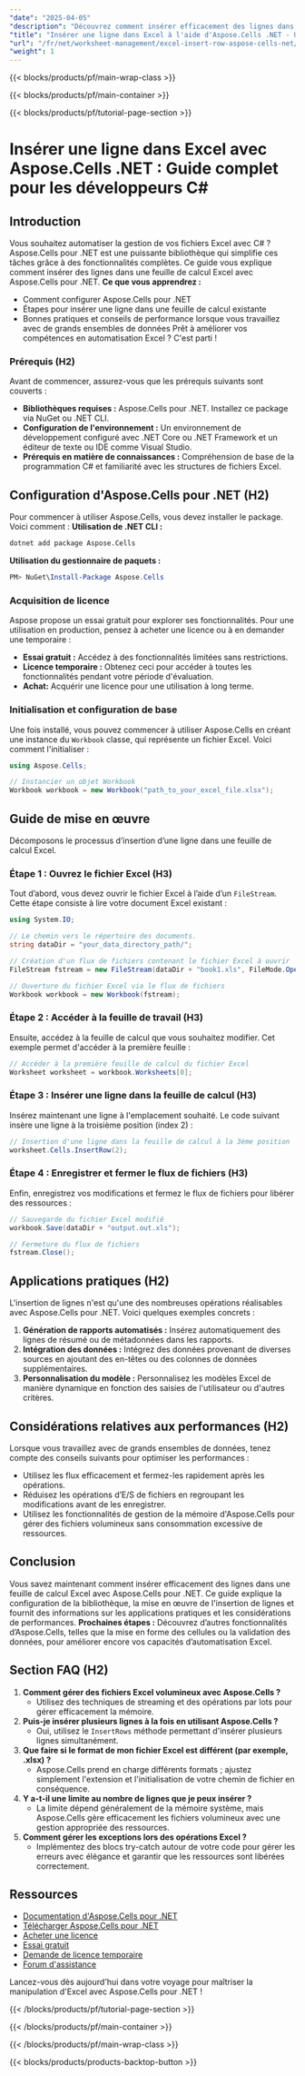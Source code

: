 ```yaml
---
"date": "2025-04-05"
"description": "Découvrez comment insérer efficacement des lignes dans des fichiers Excel avec Aspose.Cells pour .NET. Ce guide fournit des instructions étape par étape, des bonnes pratiques et des conseils de performance pour les développeurs."
"title": "Insérer une ligne dans Excel à l'aide d'Aspose.Cells .NET - Un guide complet pour les développeurs C#"
"url": "/fr/net/worksheet-management/excel-insert-row-aspose-cells-net/"
"weight": 1
---
```


{{< blocks/products/pf/main-wrap-class >}}

{{< blocks/products/pf/main-container >}}

{{< blocks/products/pf/tutorial-page-section >}}


# Insérer une ligne dans Excel avec Aspose.Cells .NET : Guide complet pour les développeurs C#
## Introduction
Vous souhaitez automatiser la gestion de vos fichiers Excel avec C# ? Aspose.Cells pour .NET est une puissante bibliothèque qui simplifie ces tâches grâce à des fonctionnalités complètes. Ce guide vous explique comment insérer des lignes dans une feuille de calcul Excel avec Aspose.Cells pour .NET.
**Ce que vous apprendrez :**
- Comment configurer Aspose.Cells pour .NET
- Étapes pour insérer une ligne dans une feuille de calcul existante
- Bonnes pratiques et conseils de performance lorsque vous travaillez avec de grands ensembles de données
Prêt à améliorer vos compétences en automatisation Excel ? C'est parti !
### Prérequis (H2)
Avant de commencer, assurez-vous que les prérequis suivants sont couverts :
- **Bibliothèques requises :** Aspose.Cells pour .NET. Installez ce package via NuGet ou .NET CLI.
- **Configuration de l'environnement :** Un environnement de développement configuré avec .NET Core ou .NET Framework et un éditeur de texte ou IDE comme Visual Studio.
- **Prérequis en matière de connaissances :** Compréhension de base de la programmation C# et familiarité avec les structures de fichiers Excel.
## Configuration d'Aspose.Cells pour .NET (H2)
Pour commencer à utiliser Aspose.Cells, vous devez installer le package. Voici comment :
**Utilisation de .NET CLI :**
```bash
dotnet add package Aspose.Cells
```
**Utilisation du gestionnaire de paquets :**
```powershell
PM> NuGet\Install-Package Aspose.Cells
```
### Acquisition de licence
Aspose propose un essai gratuit pour explorer ses fonctionnalités. Pour une utilisation en production, pensez à acheter une licence ou à en demander une temporaire :
- **Essai gratuit :** Accédez à des fonctionnalités limitées sans restrictions.
- **Licence temporaire :** Obtenez ceci pour accéder à toutes les fonctionnalités pendant votre période d'évaluation.
- **Achat:** Acquérir une licence pour une utilisation à long terme.
### Initialisation et configuration de base
Une fois installé, vous pouvez commencer à utiliser Aspose.Cells en créant une instance du `Workbook` classe, qui représente un fichier Excel. Voici comment l'initialiser :
```csharp
using Aspose.Cells;

// Instancier un objet Workbook
Workbook workbook = new Workbook("path_to_your_excel_file.xlsx");
```
## Guide de mise en œuvre
Décomposons le processus d’insertion d’une ligne dans une feuille de calcul Excel.
### Étape 1 : Ouvrez le fichier Excel (H3)
Tout d’abord, vous devez ouvrir le fichier Excel à l’aide d’un `FileStream`. Cette étape consiste à lire votre document Excel existant :
```csharp
using System.IO;

// Le chemin vers le répertoire des documents.
string dataDir = "your_data_directory_path/";

// Création d'un flux de fichiers contenant le fichier Excel à ouvrir
FileStream fstream = new FileStream(dataDir + "book1.xls", FileMode.Open);

// Ouverture du fichier Excel via le flux de fichiers
Workbook workbook = new Workbook(fstream);
```
### Étape 2 : Accéder à la feuille de travail (H3)
Ensuite, accédez à la feuille de calcul que vous souhaitez modifier. Cet exemple permet d'accéder à la première feuille :
```csharp
// Accéder à la première feuille de calcul du fichier Excel
Worksheet worksheet = workbook.Worksheets[0];
```
### Étape 3 : Insérer une ligne dans la feuille de calcul (H3)
Insérez maintenant une ligne à l'emplacement souhaité. Le code suivant insère une ligne à la troisième position (index 2) :
```csharp
// Insertion d'une ligne dans la feuille de calcul à la 3ème position
worksheet.Cells.InsertRow(2);
```
### Étape 4 : Enregistrer et fermer le flux de fichiers (H3)
Enfin, enregistrez vos modifications et fermez le flux de fichiers pour libérer des ressources :
```csharp
// Sauvegarde du fichier Excel modifié
workbook.Save(dataDir + "output.out.xls");

// Fermeture du flux de fichiers
fstream.Close();
```
## Applications pratiques (H2)
L'insertion de lignes n'est qu'une des nombreuses opérations réalisables avec Aspose.Cells pour .NET. Voici quelques exemples concrets :
1. **Génération de rapports automatisés :** Insérez automatiquement des lignes de résumé ou de métadonnées dans les rapports.
2. **Intégration des données :** Intégrez des données provenant de diverses sources en ajoutant des en-têtes ou des colonnes de données supplémentaires.
3. **Personnalisation du modèle :** Personnalisez les modèles Excel de manière dynamique en fonction des saisies de l'utilisateur ou d'autres critères.
## Considérations relatives aux performances (H2)
Lorsque vous travaillez avec de grands ensembles de données, tenez compte des conseils suivants pour optimiser les performances :
- Utilisez les flux efficacement et fermez-les rapidement après les opérations.
- Réduisez les opérations d’E/S de fichiers en regroupant les modifications avant de les enregistrer.
- Utilisez les fonctionnalités de gestion de la mémoire d'Aspose.Cells pour gérer des fichiers volumineux sans consommation excessive de ressources.
## Conclusion
Vous savez maintenant comment insérer efficacement des lignes dans une feuille de calcul Excel avec Aspose.Cells pour .NET. Ce guide explique la configuration de la bibliothèque, la mise en œuvre de l'insertion de lignes et fournit des informations sur les applications pratiques et les considérations de performances.
**Prochaines étapes :** Découvrez d’autres fonctionnalités d’Aspose.Cells, telles que la mise en forme des cellules ou la validation des données, pour améliorer encore vos capacités d’automatisation Excel.
## Section FAQ (H2)
1. **Comment gérer des fichiers Excel volumineux avec Aspose.Cells ?**
   - Utilisez des techniques de streaming et des opérations par lots pour gérer efficacement la mémoire.
2. **Puis-je insérer plusieurs lignes à la fois en utilisant Aspose.Cells ?**
   - Oui, utilisez le `InsertRows` méthode permettant d'insérer plusieurs lignes simultanément.
3. **Que faire si le format de mon fichier Excel est différent (par exemple, .xlsx) ?**
   - Aspose.Cells prend en charge différents formats ; ajustez simplement l'extension et l'initialisation de votre chemin de fichier en conséquence.
4. **Y a-t-il une limite au nombre de lignes que je peux insérer ?**
   - La limite dépend généralement de la mémoire système, mais Aspose.Cells gère efficacement les fichiers volumineux avec une gestion appropriée des ressources.
5. **Comment gérer les exceptions lors des opérations Excel ?**
   - Implémentez des blocs try-catch autour de votre code pour gérer les erreurs avec élégance et garantir que les ressources sont libérées correctement.
## Ressources
- [Documentation d'Aspose.Cells pour .NET](https://reference.aspose.com/cells/net/)
- [Télécharger Aspose.Cells pour .NET](https://releases.aspose.com/cells/net/)
- [Acheter une licence](https://purchase.aspose.com/buy)
- [Essai gratuit](https://releases.aspose.com/cells/net/)
- [Demande de licence temporaire](https://purchase.aspose.com/temporary-license/)
- [Forum d'assistance](https://forum.aspose.com/c/cells/9)

Lancez-vous dès aujourd'hui dans votre voyage pour maîtriser la manipulation d'Excel avec Aspose.Cells pour .NET !

{{< /blocks/products/pf/tutorial-page-section >}}

{{< /blocks/products/pf/main-container >}}

{{< /blocks/products/pf/main-wrap-class >}}

{{< blocks/products/products-backtop-button >}}
